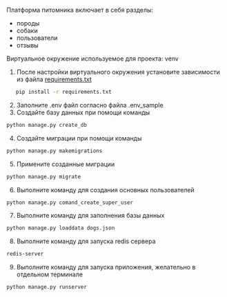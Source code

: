 Платформа питомника включает в себя разделы:
- породы
- собаки
- пользователи
- отзывы

Виртуальное окружение используемое для проекта: venv

1) После настройки виртуального окружения установите зависимости из файла [requirements.txt](requirements.txt)
 ``` bash
    pip install -r requirements.txt
```
2) Заполните .env файл согласно файла .env_sample
3) Создайте базу данных при помощи команды
```bash
python manage.py create_db

```
4) Создайте миграции при помощи команды 
```bash
python manage.py makemigrations
 ```
5) Примените созданные миграции
```bash
python manage.py migrate

```

6) Выполните команду для создания основных пользователей
```bash
python manage.py comand_create_super_user
```

7) Выполните команду для заполнения базы данных
```bash
python manage.py loaddata dogs.json
```

8) Выполните команду для запуска redis сервера
```bash
redis-server
```
9) Выполните команду для запуска приложения, желательно в отдельном терминале
```bash
python manage.py runserver
```